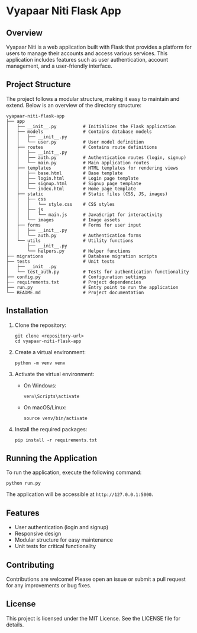 # Vyapaar Niti Flask App

## Overview
Vyapaar Niti is a web application built with Flask that provides a platform for users to manage their accounts and access various services. This application includes features such as user authentication, account management, and a user-friendly interface.

## Project Structure
The project follows a modular structure, making it easy to maintain and extend. Below is an overview of the directory structure:

```
vyapaar-niti-flask-app
├── app
│   ├── __init__.py          # Initializes the Flask application
│   ├── models               # Contains database models
│   │   ├── __init__.py
│   │   └── user.py          # User model definition
│   ├── routes               # Contains route definitions
│   │   ├── __init__.py
│   │   ├── auth.py          # Authentication routes (login, signup)
│   │   └── main.py          # Main application routes
│   ├── templates            # HTML templates for rendering views
│   │   ├── base.html        # Base template
│   │   ├── login.html       # Login page template
│   │   ├── signup.html      # Signup page template
│   │   └── index.html       # Home page template
│   ├── static               # Static files (CSS, JS, images)
│   │   ├── css
│   │   │   └── style.css    # CSS styles
│   │   ├── js
│   │   │   └── main.js      # JavaScript for interactivity
│   │   └── images           # Image assets
│   ├── forms                # Forms for user input
│   │   ├── __init__.py
│   │   └── auth.py          # Authentication forms
│   └── utils                # Utility functions
│       ├── __init__.py
│       └── helpers.py       # Helper functions
├── migrations               # Database migration scripts
├── tests                    # Unit tests
│   ├── __init__.py
│   └── test_auth.py         # Tests for authentication functionality
├── config.py                # Configuration settings
├── requirements.txt         # Project dependencies
├── run.py                   # Entry point to run the application
└── README.md                # Project documentation
```

## Installation
1. Clone the repository:
   ```
   git clone <repository-url>
   cd vyapaar-niti-flask-app
   ```

2. Create a virtual environment:
   ```
   python -m venv venv
   ```

3. Activate the virtual environment:
   - On Windows:
     ```
     venv\Scripts\activate
     ```
   - On macOS/Linux:
     ```
     source venv/bin/activate
     ```

4. Install the required packages:
   ```
   pip install -r requirements.txt
   ```

## Running the Application
To run the application, execute the following command:
```
python run.py
```
The application will be accessible at `http://127.0.0.1:5000`.

## Features
- User authentication (login and signup)
- Responsive design
- Modular structure for easy maintenance
- Unit tests for critical functionality

## Contributing
Contributions are welcome! Please open an issue or submit a pull request for any improvements or bug fixes.

## License
This project is licensed under the MIT License. See the LICENSE file for details.